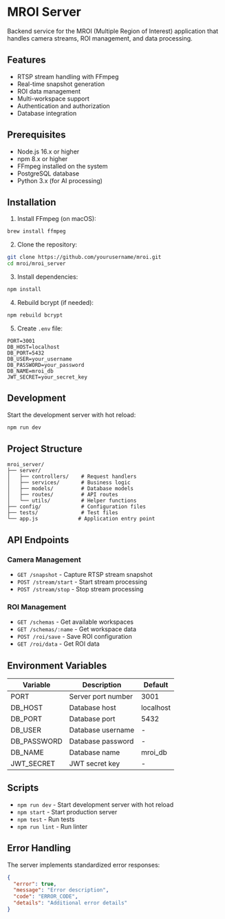 # MROI Server

Backend service for the MROI (Multiple Region of Interest) application that handles camera streams, ROI management, and data processing.

## Features

- RTSP stream handling with FFmpeg
- Real-time snapshot generation
- ROI data management
- Multi-workspace support
- Authentication and authorization
- Database integration

## Prerequisites

- Node.js 16.x or higher
- npm 8.x or higher
- FFmpeg installed on the system
- PostgreSQL database
- Python 3.x (for AI processing)

## Installation

1. Install FFmpeg (on macOS):
```bash
brew install ffmpeg
```

2. Clone the repository:
```bash
git clone https://github.com/yourusername/mroi.git
cd mroi/mroi_server
```

3. Install dependencies:
```bash
npm install
```

4. Rebuild bcrypt (if needed):
```bash
npm rebuild bcrypt
```

5. Create `.env` file:
```env
PORT=3001
DB_HOST=localhost
DB_PORT=5432
DB_USER=your_username
DB_PASSWORD=your_password
DB_NAME=mroi_db
JWT_SECRET=your_secret_key
```

## Development

Start the development server with hot reload:
```bash
npm run dev
```

## Project Structure

```
mroi_server/
├── server/
│   ├── controllers/    # Request handlers
│   ├── services/       # Business logic
│   ├── models/         # Database models
│   ├── routes/         # API routes
│   └── utils/          # Helper functions
├── config/             # Configuration files
├── tests/              # Test files
└── app.js             # Application entry point
```

## API Endpoints

### Camera Management
- `GET /snapshot` - Capture RTSP stream snapshot
- `POST /stream/start` - Start stream processing
- `POST /stream/stop` - Stop stream processing

### ROI Management
- `GET /schemas` - Get available workspaces
- `GET /schemas/:name` - Get workspace data
- `POST /roi/save` - Save ROI configuration
- `GET /roi/data` - Get ROI data

## Environment Variables

| Variable    | Description           | Default     |
|-------------|--------------------|-------------|
| PORT        | Server port number | 3001        |
| DB_HOST     | Database host      | localhost   |
| DB_PORT     | Database port      | 5432        |
| DB_USER     | Database username  | -           |
| DB_PASSWORD | Database password  | -           |
| DB_NAME     | Database name      | mroi_db     |
| JWT_SECRET  | JWT secret key     | -           |

## Scripts

- `npm run dev` - Start development server with hot reload
- `npm start` - Start production server
- `npm test` - Run tests
- `npm run lint` - Run linter

## Error Handling

The server implements standardized error responses:

```json
{
  "error": true,
  "message": "Error description",
  "code": "ERROR_CODE",
  "details": "Additional error details"
}
```